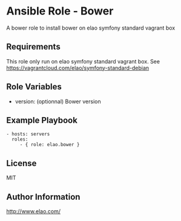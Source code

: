 Ansible Role - Bower
====================

A bower role to install bower on elao symfony standard vagrant box

Requirements
------------

This role only run on elao symfony standard vagrant box. See https://vagrantcloud.com/elao/symfony-standard-debian

Role Variables
--------------

* version: (optionnal) Bower version

Example Playbook
----------------

    - hosts: servers
      roles:
         - { role: elao.bower }

License
-------

MIT

Author Information
------------------

http://www.elao.com/
